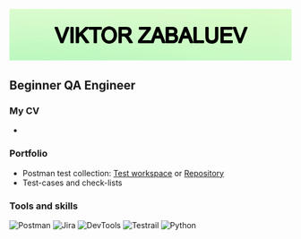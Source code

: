 [![Header](https://github.com/vikekz/vikekz/blob/main/assets/githublogo.png)](https://github.com/vikekz/vikekz/blob/main/assets/githublogo.png)

## **Beginner QA Engineer**

### **My CV**
* 

### **Portfolio**
* Postman test collection: [Test workspace](https://www.postman.com/orbital-module-observer-93437619/workspace/test-workspace/overview) or [Repository](https://github.com/vikekz/Postman-Training)
* Test-cases and check-lists



### **Tools and skills**

![Postman](https://img.shields.io/badge/-Postman-d1f8c1?style=for-the-badge&logo=postman&logoColor=df7034)
![Jira](https://img.shields.io/badge/-Jira-d1f8c1?style=for-the-badge&logo=jira&logoColor=20abf3)
![DevTools](https://img.shields.io/badge/-DevTools-d1f8c1?style=for-the-badge&logo=googlechrome&logoColor=8f968f)
![Testrail](https://img.shields.io/badge/-Testrail-d1f8c1?style=for-the-badge&logo=googlenearby&logoColor=58a658)
![Python](https://img.shields.io/badge/-Python-d1f8c1?style=for-the-badge&logo=python&logoColor=c9d00c)